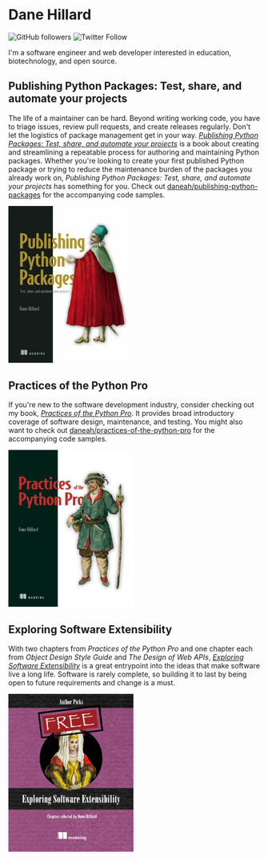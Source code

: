 # Dane Hillard

![GitHub followers](https://img.shields.io/github/followers/daneah?label=Follow&style=social) ![Twitter Follow](https://img.shields.io/twitter/follow/easyaspython?label=Follow&style=social)

I'm a software engineer and web developer interested in education, biotechnology, and open source.

## Publishing Python Packages: Test, share, and automate your projects

The life of a maintainer can be hard. Beyond writing working code, you have to triage issues, review pull requests, and create releases regularly. Don't let the logistics of package management get in your way. [_Publishing Python Packages: Test, share, and automate your projects_](https://pypackages.com) is a book about creating and streamlining a repeatable process for authoring and maintaining Python packages. Whether you're looking to create your first published Python package or trying to reduce the maintenance burden of the packages you already work on, _Publishing Python Packages: Test, share, and automate your projects_ has something for you. Check out [daneah/publishing-python-packages](https://github.com/daneah/publishing-python-packages) for the accompanying code samples.

<a href="https://pypackages.com">
    <img src="https://raw.githubusercontent.com/daneah/daneah/master/publishing-python-packages.jpg" width="250" alt="Publishing Python Packages, a Manning book by Dane Hillard">
</a>

## Practices of the Python Pro

If you're new to the software development industry, consider checking out my book, [_Practices of the Python Pro_](https://thepythonpro.com). It provides broad introductory coverage of software design, maintenance, and testing. You might also want to check out [daneah/practices-of-the-python-pro](https://github.com/daneah/practices-of-the-python-pro) for the accompanying code samples.

<a href="https://thepythonpro.com">
    <img src="https://raw.githubusercontent.com/daneah/daneah/master/practices-of-the-python-pro.png" width="250" alt="Practices of the Python Pro, a Manning book by Dane Hillard">
</a>

## Exploring Software Extensibility

With two chapters from _Practices of the Python Pro_ and one chapter each from _Object Design Style Guide_ and _The Design of Web APIs_, [_Exploring Software Extensibility_](https://www.manning.com/books/exploring-software-extensibility) is a great entrypoint into the ideas that make software live a long life. Software is rarely complete, so building it to last by being open to future requirements and change is a must.

<a href="https://www.manning.com/books/exploring-software-extensibility">
    <img src="https://raw.githubusercontent.com/daneah/daneah/master/exploring-software-extensibility.png" width="250" alt="Exploring Software Extensibility, a Manning resource with chapter selections by Dane Hillard">
</a>
